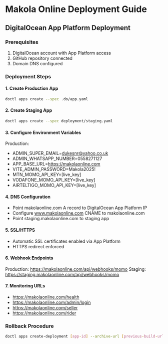 # Makola Online Deployment Guide

## DigitalOcean App Platform Deployment

### Prerequisites
1. DigitalOcean account with App Platform access
2. GitHub repository connected
3. Domain DNS configured

### Deployment Steps

#### 1. Create Production App
```bash
doctl apps create --spec .do/app.yaml
```

#### 2. Create Staging App
```bash
doctl apps create --spec deployment/staging.yaml
```

#### 3. Configure Environment Variables
Production:
- ADMIN_SUPER_EMAIL=dukesnr@yahoo.co.uk
- ADMIN_WHATSAPP_NUMBER=0558271127
- APP_BASE_URL=https://makolaonline.com
- VITE_ADMIN_PASSWORD=Makola2025!
- MTN_MOMO_API_KEY=[live_key]
- VODAFONE_MOMO_API_KEY=[live_key]
- AIRTELTIGO_MOMO_API_KEY=[live_key]

#### 4. DNS Configuration
- Point makolaonline.com A record to DigitalOcean App Platform IP
- Configure www.makolaonline.com CNAME to makolaonline.com
- Point staging.makolaonline.com to staging app

#### 5. SSL/HTTPS
- Automatic SSL certificates enabled via App Platform
- HTTPS redirect enforced

#### 6. Webhook Endpoints
Production: https://makolaonline.com/api/webhooks/momo
Staging: https://staging.makolaonline.com/api/webhooks/momo

#### 7. Monitoring URLs
- https://makolaonline.com/health
- https://makolaonline.com/admin/login
- https://makolaonline.com/seller
- https://makolaonline.com/rider

### Rollback Procedure
```bash
doctl apps create-deployment [app-id] --archive-url [previous-build-url]
```
